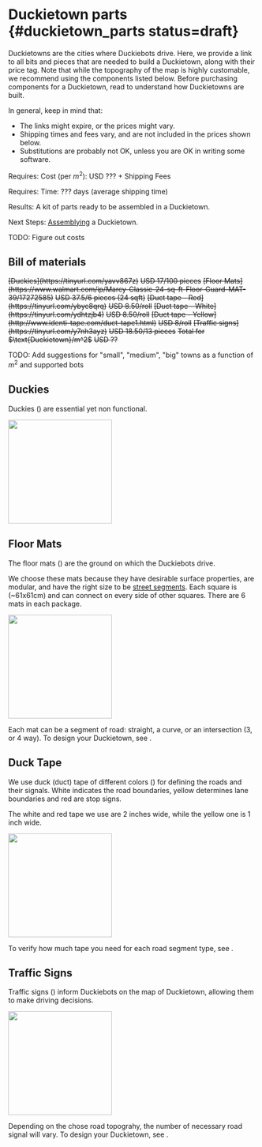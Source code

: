 # Duckietown parts {#duckietown_parts status=draft}

Duckietowns are the cities where Duckiebots drive. Here, we provide a link to all bits and pieces that are needed to build a Duckietown, along with their price tag. Note that while the topography of the map is highly customable, we recommend using the components listed below. Before purchasing components for a Duckietown, read [](#duckietown-specs) to understand how Duckietowns are built.

In general, keep in mind that:

- The links might expire, or the prices might vary.
- Shipping times and fees vary, and are not included in the prices shown below.
- Substitutions are probably not OK, unless you are OK in writing some software.


<div class='requirements' markdown="1">

Requires: Cost (per $m^2$): USD ??? + Shipping Fees

Requires: Time: ??? days (average shipping time)

Results: A kit of parts ready to be assembled in a Duckietown.

Next Steps: [Assemblying](#duckietown-assembly) a Duckietown.

</div>

TODO: Figure out costs

## Bill of materials

[//]: #   (test comment)

<div markdown="1">
 <col2 id='materials-duckietown' figure-id="tab:materials-duckietown" figure-caption="Bill of materials for Duckietown">
    <s>[Duckies](https://tinyurl.com/yavv867z)</s>                         <s>USD 17/100 pieces</s>
    <s>[Floor Mats](https://www.walmart.com/ip/Marcy-Classic-24-sq-ft-Floor-Guard-MAT-39/17272585)</s>                      <s>USD 37.5/6 pieces (24 sqft)</s>
    <s>[Duct tape - Red](https://tinyurl.com/ybyc8qrq)</s>                       <s>USD 8.50/roll</s>
    <s>[Duct tape - White](https://tinyurl.com/ydhtzjb4)</s>                       <s>USD 8.50/roll</s>
    <s>[Duct tape - Yellow](http://www.identi-tape.com/duct-tape1.html)</s>               <s>USD 8/roll</s>
    <s>[Traffic signs](https://tinyurl.com/y7nh3ayz)</s>                         <s>USD 18.50/13 pieces</s>
    <s>Total for $\text{Duckietown}/m^2$</s>                         <s>USD ??</s>
 </col2>

TODO: Add suggestions for "small", "medium", "big" towns as a function of $m^2$ and supported bots

</div>

<style>
#materials {
    font-size: 80%;
}
#materials TD {
    text-align: left;
}
</style>

## Duckies

Duckies ([](#fig:duckies)) are essential yet non functional.

<div figure-id="fig:duckies" figure-caption="The Duckies">
     <img src="duckies.png" style='width: 15em'/>
</div>

## Floor Mats

The floor mats ([](#fig:floor-mats)) are the ground on which the Duckiebots drive.

We choose these mats because they have desirable surface properties, are modular, and have the right size to be [street segments](#duckietown-specs). Each square is (~61x61cm) and can connect on every side of other squares. There are 6 mats in each package.

<div figure-id="fig:floor-mats" figure-caption="The Floor Mats">
     <img src="floor-mats.png" style='width: 15em'/>
</div>

Each mat can be a segment of road: straight, a curve, or an intersection (3, or 4 way). To design your Duckietown, see [](#duckietown-specs).

## Duck Tape

We use duck (duct) tape of different colors ([](#fig:all-tapes)) for defining the roads and their signals. White indicates the road boundaries, yellow determines lane boundaries and red are stop signs.

The white and red tape we use are 2 inches wide, while the yellow one is 1 inch wide.

<div figure-id="fig:all-tapes" figure-caption="The Duck Tapes">
     <img src="all-tapes.png" style='width: 15em'/>
</div>

To verify how much tape you need for each road segment type, see [](#duckietown-specs).

[//]: # (per sqm, or per straight mat, curve mat, intersection mat, etc.)

## Traffic Signs

Traffic signs ([](#fig:signs)) inform Duckiebots on the map of Duckietown, allowing them to make driving decisions.

<div figure-id="fig:signs" figure-caption="The Signs">
     <img src="signs.png" style='width: 15em'/>
</div>

Depending on the chose road topograhy, the number of necessary road signal will vary. To design your Duckietown, see [](#duckietown-specs).
